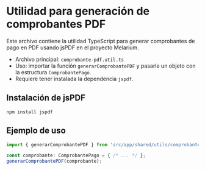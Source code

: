 # Utilidad para generación de comprobantes PDF

Este archivo contiene la utilidad TypeScript para generar comprobantes de pago en PDF usando jsPDF en el proyecto Melarium.

- Archivo principal: `comprobante-pdf.util.ts`
- Uso: importar la función `generarComprobantePDF` y pasarle un objeto con la estructura `ComprobantePago`.
- Requiere tener instalada la dependencia `jspdf`.

## Instalación de jsPDF

```
npm install jspdf
```

## Ejemplo de uso

```typescript
import { generarComprobantePDF } from 'src/app/shared/utils/comprobante-pdf.util';

const comprobante: ComprobantePago = { /* ... */ };
generarComprobantePDF(comprobante);
```
